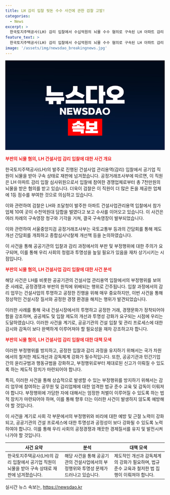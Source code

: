 ```yaml
---
title: LH 감리 입찰 뒷돈 수수 사건에 관한 검찰 고발!
categories:
  - News
excerpt: >
  한국토지주택공사(LH) 감리 입찰에서 수십억원의 뇌물 수수 혐의로 구속된 LH 아파트 감리 심사위원 이모씨. 이모씨는 경쟁업체로부터 7천만원의 뒷돈을 받은 혐의가 있으며, 검찰은 불공정 심사를 한 인원에 대한 수사를 진행 중임. 서울중앙지검은 국토부와 간담회를 통해 종합심사낙찰제 개선책을 논의하고 있다. CBS노컷뉴스는 제보를 기다리며 비리와 불공정 사건을 적극 보도하고 있다. (문단 150자 이내)
feature_text: >
  한국토지주택공사(LH) 감리 입찰에서 수십억원의 뇌물 수수 혐의로 구속된 LH 아파트 감리 심사위원 이모씨. 이모씨는 경쟁업체로부터 7천만원의 뒷돈을 받은 혐의가 있으며, 검찰은 불공정 심사를 한 인원에 대한 수사를 진행 중임. 서울중앙지검은 국토부와 간담회를 통해 종합심사낙찰제 개선책을 논의하고 있다. CBS노컷뉴스는 제보를 기다리며 비리와 불공정 사건을 적극 보도하고 있다. (문단 150자 이내)
image: '/assets/img/newsdao_breakingnews.jpg'
---
```


<p><img src="/assets/img/newsdao_breakingnews.jpg" alt="ranknews 속보" /></p>

<p><b><span style="color: #ee2323;">부판의 뇌물 혐의, LH 건설사업 감리 입찰에 대한 사건 개요</span></b></p>

<p>한국토지주택공사(LH)의 발주로 진행된 건설사업 관리용역(감리) 입찰에서 공기업 직원이 뇌물을 받아 구속 상태로 재판에 넘겨졌습니다. 공정거래조사부에 따르면, 이 직원은 LH 아파트 감리 입찰 심사위원으로서 입찰에 참여한 경쟁업체로부터 총 7천만원의 뇌물을 받은 혐의를 받고 있습니다. 더욱이 검찰은 이 직원이 더 많은 돈을 제공한 업체에 1등 점수를 부여한 것으로 의심하고 있습니다.</p>

<p>이와 관련하여 검찰은 LH와 조달청이 발주한 아파트 건설사업관리용역 입찰에서 참가업체 10여 곳이 수천억원대 담합을 벌였다고 보고 수사를 이어오고 있습니다. 이 사건은 여러 차례의 구속영장 청구와 기각을 거쳐, 결국 구속영장이 발부되었습니다.</p>

<p>이와 관련하여 서울중앙지검 공정거래조사부는 국토교통부 등과의 간담회를 통해 제도개선 간담회를 개최하고 종합심사낙찰제 개선책 등을 논의하였습니다.</p>

<p>이 사건을 통해 공공기관의 입찰과 감리 과정에서의 부판 및 부정행위에 대한 주의가 요구되며, 이를 통해 우리 사회의 청렴과 투명성을 높일 필요가 있음을 재차 상기시키는 시점입니다.</p>

<p data-ke-size="size16"></p>

<p><b><span style="color: #ee2323;">부판의 뇌물 혐의, LH 건설사업 감리 입찰에 대한 사건 분석</span></b></p>

<p>해당 사건은 LH를 비롯한 공공기관의 건설사업 관리용역 입찰에서의 부정행위를 보여준 사례로, 공정경쟁과 부판의 원칙에 위배되는 행위로 간주됩니다. 입찰 과정에서의 감리 업무는 건설사업의 투명하고 공정한 진행을 위해 매우 중요하지만, 이번 사건을 통해 정상적인 건설시장 질서와 공정한 경쟁 환경을 해치는 행위가 발견되었습니다.</p>

<p>이러한 사례를 통해 국내 건설시장에서의 투명하고 공정한 거래, 경쟁문화가 정착되어야 함을 강조하며, 공공제도 및 입찰 제도의 개선과 투명성 강화가 요구되는 시점에 우리는 도달하였습니다. 이러한 사건을 계기로, 공공기관의 건설 입찰 및 관리 프로세스에 대한 감시와 감독이 보다 완벽하게 이루어져야 할 필요성을 재차 강조하고자 합니다.</p>

<p data-ke-size="size16"></p>

<p><b><span style="color: #ee2323;">부판의 뇌물 혐의, LH 건설사업 감리 입찰에 대한 대책 모색</span></b></p>

<p>이러한 부정행위를 방지하고, 공정한 입찰과 감리 과정을 유지하기 위해서는 국가 차원에서의 철저한 제도개선과 감독체계 강화가 필수적입니다. 또한, 공공기관과 민간기업 간의 윤리규범과 행동규범을 강화하고, 부정행위로부터 제대로된 신고가 이뤄질 수 있도록 하는 제도적 장치가 마련되어야 합니다.</p>

<p>특히, 이러한 사건을 통해 상습적으로 발생할 수 있는 부정행위를 방지하기 위해서는 감리 업무에 참여하는 공무원 및 감리업체에 대한 엄격한 법규 준수 교육 및 감독이 이뤄져야 합니다. 부정행위에 가담한 자에 대해서는 엄정한 처벌이 이루어질 수 있도록 하는 법적 장치가 마련되어야 하며, 이를 통해 향후 더는 이러한 사건이 발생하지 않도록 예방해야 할 것입니다.</p>

<p>이 사건을 계기로 사회 각 부문에서의 부정행위와 비리에 대한 예방 및 근절 노력이 강화되고, 공공기관의 건설 프로세스에 대한 투명성과 공정성이 보다 강화될 수 있도록 노력하여야 합니다. 이를 통해 우리 사회의 공정경쟁과 깨끗한 경제질서를 유지 및 발전시켜 나가야 할 것입니다.</p>

<p data-ke-size="size16"></p>

<table>
  <thead>
    <tr>
      <th><b>사건 요약</b></th>
      <th><b>분석</b></th>
      <th><b>대책 모색</b></th>
    </tr>
  </thead>
  <tbody>
    <tr>
      <td>한국토지주택공사(LH)의 감리 입찰에서 공기업 직원이 뇌물을 받아 구속 상태로 재판에 넘겨졌습니다.</td>
      <td>해당 사건을 통해 공공기관의 건설사업에서의 부정행위와 투명성 문제가 드러나고 있습니다.</td>
      <td>제도적인 개선과 감독체계의 강화가 필요하며, 법규 준수 교육과 철저한 법 집행이 이뤄져야 합니다.</td>
    </tr>
  </tbody>
</table>

<p data-ke-size="size16"></p>
실시간 뉴스 속보는, <a href="https://newsdao.kr" rel="dofollow">https://newsdao.kr</a>



